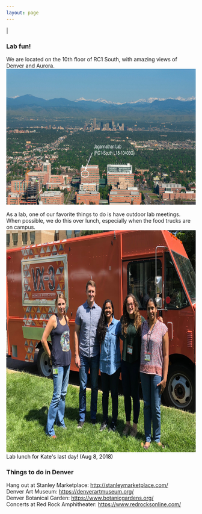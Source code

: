 ```yaml
---
layout: page
---
```

|

### Lab fun!   
We are located on the 10th floor of RC1 South, with amazing views of Denver and Aurora. 
<br>
<img src="/img/anschutz-picture.jpeg" style="width:750px !important;height:361px !important;" />
<br>

As a lab, one of our favorite things to do is have outdoor lab meetings. When possible, we do this over lunch, especially when the food trucks are on campus. 
<br>
<img src="/img/lab-lunch-1.jpeg" style="width:750px !important;height:590px !important;" />
<br>
<font color="black">Lab lunch for Kate's last day! (Aug 8, 2018)</font>


### Things to do in Denver

Hang out at Stanley Marketplace: http://stanleymarketplace.com/ <br>
Denver Art Museum: https://denverartmuseum.org/ <br>
Denver Botanical Garden: https://www.botanicgardens.org/ <br>
Concerts at Red Rock Amphitheater: https://www.redrocksonline.com/ <br>
